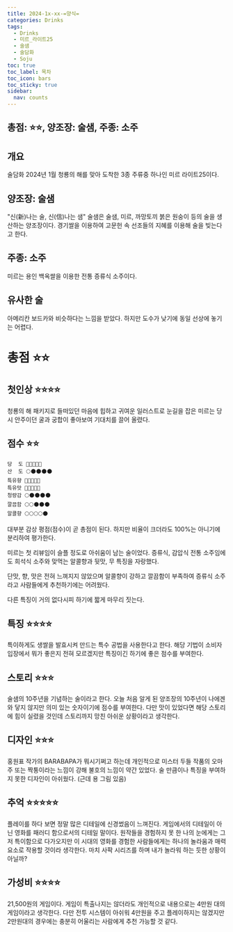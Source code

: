 ```yaml
---
title: 2024-1x-xx-=양식=
categories: Drinks
tags:
  - Drinks
  - 미르_라이트25
  - 술샘
  - 술담화
  - Soju
toc: true
toc_label: 목차
toc_icon: bars
toc_sticky: true
sidebar:
  nav: counts
---
```

## 총점: ⭐⭐, 양조장: 술샘, 주종: 소주
## 개요
술담화 2024년 1월 청룡의 해를 맞아 도착한 3종 주류중 하나인 미르 라이트25이다.
## 양조장: 술샘
"신(新)나는 술, 신(信)나는 샘"
술샘은 술샘, 미르, 까망토끼 붉은 원숭이 등의 술을 생산하는 양조장이다.
경기쌀을 이용하여 고문헌 속 선조들의 지혜를 이용해 술을 빚는다고 한다. 
## 주종: 소주
미르는 용인 백옥쌀을 이용한 전통 증류식 소주이다.
## 유사한 술
아메리칸 보드카와 비슷하다는 느낌을 받았다. 하지만 도수가 낮기에 동일 선상에 놓기는 어렵다.
# 총점 ⭐⭐
## 첫인상 ⭐⭐⭐⭐
청룡의 해 패키지로 들떠있던 마음에 힙하고 귀여운 일러스트로 눈길을 잡은 미르는 당시 안주이던 굴과 궁합이 좋아보여 기대치를 끌어 올렸다.
## 점수 ⭐⭐
	당  도 🌚🌚🌚🌚🌚
	산  도 🌕🌑🌑🌑🌑
	특유향 🌚🌚🌚🌚🌚
	특유맛 🌚🌚🌚🌚🌚
	청량감 🌕🌑🌑🌑🌑
	깔끔함 🌕🌕🌑🌑🌑
	알콜향 🌕🌕🌕🌕🌑
대부분 감상 평점(점수)이 곧 총점이 된다. 하지만 비율이 크더라도 100%는 아니기에 분리하여 평가한다.

미르는 첫 리뷰임이 슬플 정도로 아쉬움이 남는 술이었다. 증류식, 감압식 전통 소주임에도 희석식 소주와 맞먹는 알콜향과 뒷맛, 무 특징을 자랑했다.

단맛, 향, 맛은 전혀 느껴지지 않았으며 알콜향이 강하고 깔끔함이 부족하여 증류식 소주라고 사람들에게 추천하기에는 어려웠다.

다른 특징이 거의 없다시피 하기에 짧게 마무리 짓는다.
## 특징 ⭐⭐⭐⭐
특이하게도 생쌀을 발효시켜 만드는 특수 공법을 사용한다고 한다. 해당 기법이 소비자 입장에서 뭐가 좋은지 전혀 모르겠지만 특징이긴 하기에 좋은 점수를 부여한다.
## 스토리 ⭐⭐⭐
술샘의 10주년을 기념하는 술이라고 한다. 오늘 처음 알게 된 양조장의 10주년이 나에겐 와 닿지 않지만 의미 있는 숫자이기에  점수를 부여한다. 다만 맛이 있었다면 해당 스토리에 힘이 실렸을 것인데 스토리까지 망친 아쉬운 상황이라고 생각한다.
## 디자인 ⭐⭐⭐
홍원표 작가의 BARABAPA가 뭐시기쩌고 하는데 개인적으로 미스터 두들 작품의 오마주 또는 짝퉁이라는 느낌이 강해 불호의 느낌이 약간 있었다. 술 만큼이나 특징을 부여하지 못한 디자인이 아쉬웠다. (근데 용 그림 있음)
## 추억 ⭐⭐⭐⭐⭐

플레이를 하다 보면 정말 많은 디테일에 신경썼음이 느껴진다. 게임에서의 디테일이 아닌 영화를 패러디 함으로서의 디테일 말이다. 원작들을 경험하지 못 한 나의 눈에게는 그저 특이함으로 다가오지만 이 시대의 영화를 경험한 사람들에게는 하나의 놀라움과 매력 요소로 작용할 것이라 생각한다. 마치 사팍 시리즈를 하며 내가 놀라워 하는 듯한 상황이 아닐까?

## 가성비 ⭐⭐⭐⭐

21,500원의 게임이다. 게임이 특출나지는 않더라도 개인적으로 내용으로는 4만원 대의 게임이라고 생각한다. 다만 전투 시스템이 아쉬워 4만원을 주고 플레이하지는 않겠지만 2만원대의 경우에는 충분히 어울리는 사람에게 추천 가능할 것 같다.
